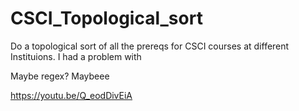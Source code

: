 # CSCI_Topological_sort
Do a topological sort of all the prereqs for CSCI courses at different Instituions.
I had a problem with 


Maybe regex? Maybeee

https://youtu.be/Q_eodDivEiA
